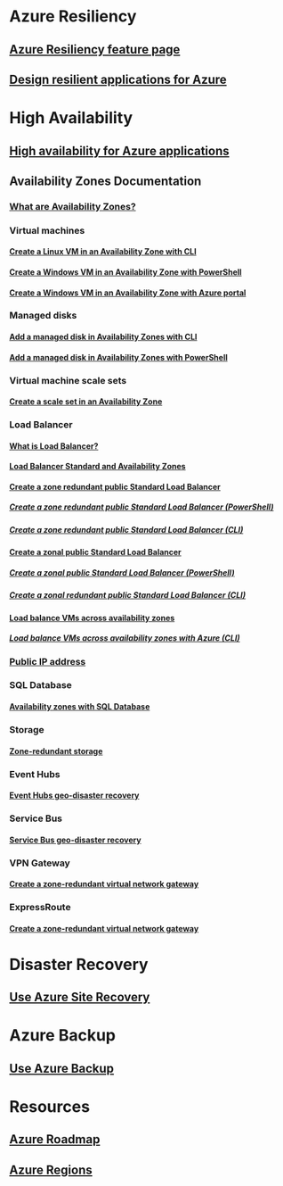 ﻿
# Azure Resiliency
## [Azure Resiliency feature page](http://azure.microsoft.com/features/resiliency)
## [Design resilient applications for Azure](https://docs.microsoft.com/azure/architecture/resiliency/)

# High Availability

## [High availability for Azure applications](https://docs.microsoft.com/azure/architecture/resiliency/high-availability-azure-applications)

## Availability Zones Documentation
### [What are Availability Zones?](az-overview.md)

### Virtual machines
#### [Create a Linux VM in an Availability Zone with CLI](../virtual-machines/linux/create-cli-availability-zone.md)
#### [Create a Windows VM in an Availability Zone with PowerShell](../virtual-machines/windows/create-powershell-availability-zone.md)
#### [Create a Windows VM in an Availability Zone with Azure portal](../virtual-machines/windows/create-portal-availability-zone.md)

### Managed disks
#### [Add a managed disk in Availability Zones with CLI](../virtual-machines/linux/add-disk.md#use-managed-disks)
#### [Add a managed disk in Availability Zones with PowerShell](../virtual-machines/windows/attach-disk-ps.md#add-an-empty-data-disk-to-a-virtual-machine)

### Virtual machine scale sets
#### [Create a scale set in an Availability Zone](../virtual-machine-scale-sets/virtual-machine-scale-sets-use-availability-zones.md)

### Load Balancer
#### [What is Load Balancer?](../load-balancer/load-balancer-standard-overview.md)
#### [Load Balancer Standard and Availability Zones](../load-balancer/load-balancer-standard-availability-zones.md)

#### [Create a zone redundant public Standard Load Balancer](../load-balancer/load-balancer-get-started-internet-az-portal.md)
##### [Create a zone redundant public Standard Load Balancer (PowerShell)](../load-balancer/load-balancer-get-started-internet-az-powershell.md)
##### [Create a zone redundant public Standard Load Balancer (CLI)](../load-balancer/load-balancer-get-started-internet-az-cli.md)
#### [Create a zonal public Standard Load Balancer](../load-balancer/load-balancer-get-started-internet-availability-zones-zonal-portal.md)
##### [Create a zonal public Standard Load Balancer (PowerShell)](../load-balancer/load-balancer-get-started-internet-availability-zones-zonal-powershell.md)
##### [Create a zonal redundant public Standard Load Balancer (CLI)](../load-balancer/load-balancer-get-started-internet-availability-zones-zonal-cli.md)
#### [Load balance VMs across availability zones](../load-balancer/load-balancer-standard-public-availability-zones-portal.md)
##### [Load balance VMs across availability zones with Azure (CLI)](../load-balancer/load-balancer-standard-public-zone-redundant-cli.md)

### [Public IP address](../virtual-network/virtual-network-public-ip-address.md#create-a-public-ip-address)

### SQL Database
#### [Availability zones with SQL Database](../sql-database/sql-database-high-availability.md#availability-zones)

### Storage
#### [Zone-redundant storage](../storage/common/storage-redundancy-zrs.md)

### Event Hubs
#### [Event Hubs geo-disaster recovery](../event-hubs/event-hubs-geo-dr.md#availability-zones-preview)

### Service Bus
#### [Service Bus geo-disaster recovery](../service-bus-messaging/service-bus-geo-dr.md#availability-zones-preview)

### VPN Gateway
#### [Create a zone-redundant virtual network gateway](../vpn-gateway/create-zone-redundant-vnet-gateway.md)

### ExpressRoute
#### [Create a zone-redundant virtual network gateway](../vpn-gateway/create-zone-redundant-vnet-gateway.md)

# Disaster Recovery
## [Use Azure Site Recovery](https://docs.microsoft.com/azure/site-recovery/)

# Azure Backup
## [Use Azure Backup](https://docs.microsoft.com/azure/backup/)

# Resources
## [Azure Roadmap](https://azure.microsoft.com/roadmap/)
## [Azure Regions](https://azure.microsoft.com/regions/)
